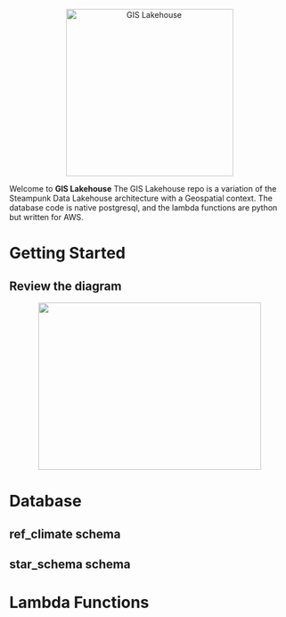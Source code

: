<p align="center"><img src="https://github.com/user-attachments/assets/4433e014-e0bb-4501-b5a0-b91faff78870" alt="GIS Lakehouse" height="300" width="300"/></p>

Welcome to **GIS Lakehouse**
The GIS Lakehouse repo is a variation of the Steampunk Data Lakehouse architecture with a Geospatial context.  The database code is native postgresql, and the lambda functions are python but written for AWS.

# Getting Started

## Review the diagram
<p align="center"><img src="https://lucid.app/publicSegments/view/23d4d6ac-97e9-49f7-9346-5a163c502d68/image.png" height="300" width="400"/></p>

# Database
## ref_climate schema

## star_schema schema

# Lambda Functions
